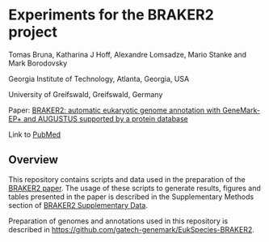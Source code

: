 # Experiments for the BRAKER2 project

Tomas Bruna, Katharina J Hoff, Alexandre Lomsadze, Mario Stanke and Mark Borodovsky

Georgia Institute of Technology, Atlanta, Georgia, USA

University of Greifswald, Greifswald, Germany

Paper: [BRAKER2: automatic eukaryotic genome annotation with GeneMark-EP+ and AUGUSTUS supported by a protein database](https://academic.oup.com/nargab/article/3/1/lqaa108/6066535)  

Link to [PubMed](https://pubmed.ncbi.nlm.nih.gov/33575650/)

## Overview

This repository contains scripts and data used in the preparation of the [BRAKER2 paper](https://pubmed.ncbi.nlm.nih.gov/33575650/). The usage of these scripts to generate results, figures and tables presented in the paper is described in the Supplementary Methods section of [BRAKER2 Supplementary Data](https://www.biorxiv.org/content/10.1101/2020.08.10.245134v1.supplementary-material).

Preparation of genomes and annotations used in this repository is described in https://github.com/gatech-genemark/EukSpecies-BRAKER2.
